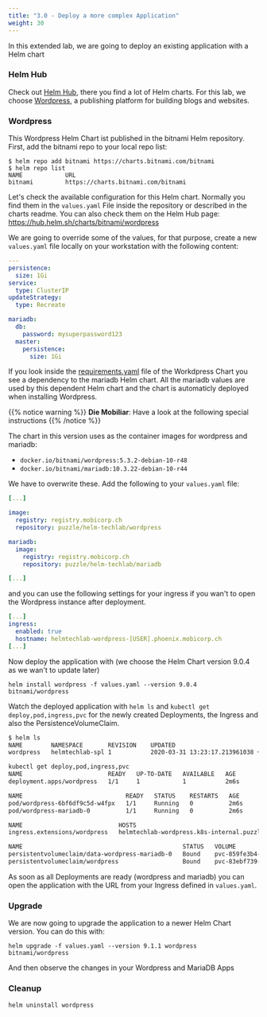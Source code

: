 ```yaml
---
title: "3.0 - Deploy a more complex Application"
weight: 30
---
```


In this extended lab, we are going to deploy an existing application with a Helm chart

### Helm Hub

Check out [Helm Hub](https://hub.helm.sh/), there you find a lot of Helm charts. For this lab, we choose [Wordpress](https://hub.helm.sh/charts/bitnami/wordpress), a publishing platform for building blogs and websites.

### Wordpress

This Wordpress Helm Chart ist published in the bitnami Helm repository. First, add the bitnami repo to your local repo list:

```
$ helm repo add bitnami https://charts.bitnami.com/bitnami
$ helm repo list
NAME           	URL                                              
bitnami         https://charts.bitnami.com/bitnami 

```

Let's check the available configuration for this Helm chart. Normally you find them in the `values.yaml` File inside the repository or described in the charts readme. You can also check them on the Helm Hub page: https://hub.helm.sh/charts/bitnami/wordpress

We are going to override some of the values, for that purpose, create a new `values.yaml` file locally on your workstation with the following content:

```yaml
---
persistence:
  size: 1Gi
service:
  type: ClusterIP
updateStrategy: 
  type: Recreate

mariadb:
  db:
    password: mysuperpassword123
  master:
    persistence:
      size: 1Gi
```


If you look inside the [requirements.yaml](https://github.com/bitnami/charts/blob/master/bitnami/wordpress/requirements.yaml) file of the Workdpress Chart you see a dependency to the mariadb Helm chart. All the mariadb values are used by this dependent Helm chart and the chart is automaticly deployed when installing Wordpress.

{{% notice warning %}}
**Die Mobiliar**: Have a look at the following special instructions
{{% /notice %}}

The chart in this version uses as the container images for wordpress and mariadb:

* `docker.io/bitnami/wordpress:5.3.2-debian-10-r48`
* `docker.io/bitnami/mariadb:10.3.22-debian-10-r44`

We have to overwrite these. Add the following to your `values.yaml` file:

```yaml
[...]

image:
  registry: registry.mobicorp.ch
  repository: puzzle/helm-techlab/wordpress

mariadb:
  image:
    registry: registry.mobicorp.ch
    repository: puzzle/helm-techlab/mariadb

[...]
```

and you can use the following settings for your ingress if you wan't to open the Wordpress instance after deployment.

```yaml
[...]
ingress:
  enabled: true
  hostname: helmtechlab-wordpress-[USER].phoenix.mobicorp.ch
[...]
```

Now deploy the application with (we choose the Helm Chart version 9.0.4 as we wan't to update later)

```
helm install wordpress -f values.yaml --version 9.0.4 bitnami/wordpress
```

Watch the deployed application with `helm ls` and `kubectl get deploy,pod,ingress,pvc` for the newly created Deployments, the Ingress and also the PersistenceVolumeClaim.

```bash
$ helm ls                                                                
NAME     	NAMESPACE      	REVISION	UPDATED                                 	STATUS  	CHART          	APP VERSION
wordpress	helmtechlab-spl	1       	2020-03-31 13:23:17.213961038 +0200 CEST	deployed	wordpress-9.0.4	5.3.2
```

```bash
kubectl get deploy,pod,ingress,pvc
NAME                        READY   UP-TO-DATE   AVAILABLE   AGE
deployment.apps/wordpress   1/1     1            1           2m6s

NAME                             READY   STATUS    RESTARTS   AGE
pod/wordpress-6bf6df9c5d-w4fpx   1/1     Running   0          2m6s
pod/wordpress-mariadb-0          1/1     Running   0          2m6s

NAME                           HOSTS                                          ADDRESS       PORTS   AGE
ingress.extensions/wordpress   helmtechlab-wordpress.k8s-internal.puzzle.ch   10.100.1.10   80      2m6s

NAME                                             STATUS   VOLUME                                     CAPACITY   ACCESS MODES   STORAGECLASS            AGE
persistentvolumeclaim/data-wordpress-mariadb-0   Bound    pvc-859fe3b4-b598-4f86-b7ed-a3a183f700fd   1Gi        RWO            cloudscale-volume-ssd   2m6s
persistentvolumeclaim/wordpress                  Bound    pvc-83ebf739-0b0e-45a2-936e-e925141a0d35   1Gi        RWO            cloudscale-volume-ssd   2m7s
```

As soon as all Deployments are ready (wordpress and mariadb) you can open the application with the URL from your Ingress defined in `values.yaml`.


### Upgrade

We are now going to upgrade the application to a newer Helm Chart version. You can do this with:

```
helm upgrade -f values.yaml --version 9.1.1 wordpress bitnami/wordpress
```

And then observe the changes in your Wordpress and MariaDB Apps

### Cleanup

```
helm uninstall wordpress
```